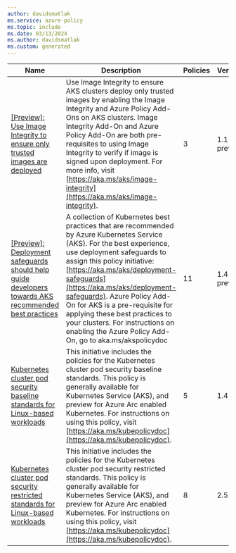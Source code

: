```yaml
---
author: davidsmatlak
ms.service: azure-policy
ms.topic: include
ms.date: 03/13/2024
ms.author: davidsmatlak
ms.custom: generated
---
```


|Name |Description |Policies |Version |
|---|---|---|---|
|[\[Preview\]: Use Image Integrity to ensure only trusted images are deployed](https://github.com/Azure/azure-policy/blob/master/built-in-policies/policySetDefinitions/Kubernetes/AKS_ImageIntegrity.json) |Use Image Integrity to ensure AKS clusters deploy only trusted images by enabling the Image Integrity and Azure Policy Add-Ons on AKS clusters. Image Integrity Add-On and Azure Policy Add-On are both pre-requisites to using Image Integrity to verify if image is signed upon deployment. For more info, visit [https://aka.ms/aks/image-integrity](https://aka.ms/aks/image-integrity). |3 |1.1.0-preview |
|[\[Preview\]: Deployment safeguards should help guide developers towards AKS recommended best practices](https://github.com/Azure/azure-policy/blob/master/built-in-policies/policySetDefinitions/Kubernetes/AKS_Safeguards.json) |A collection of Kubernetes best practices that are recommended by Azure Kubernetes Service (AKS). For the best experience, use deployment safeguards to assign this policy initiative: [https://aka.ms/aks/deployment-safeguards](https://aka.ms/aks/deployment-safeguards). Azure Policy Add-On for AKS is a pre-requisite for applying these best practices to your clusters. For instructions on enabling the Azure Policy Add-On, go to aka.ms/akspolicydoc |11 |1.4.1-preview |
|[Kubernetes cluster pod security baseline standards for Linux-based workloads](https://github.com/Azure/azure-policy/blob/master/built-in-policies/policySetDefinitions/Kubernetes/PSPBaselineStandard.json) |This initiative includes the policies for the Kubernetes cluster pod security baseline standards. This policy is generally available for Kubernetes Service (AKS), and preview for Azure Arc enabled Kubernetes. For instructions on using this policy, visit [https://aka.ms/kubepolicydoc](https://aka.ms/kubepolicydoc). |5 |1.4.0 |
|[Kubernetes cluster pod security restricted standards for Linux-based workloads](https://github.com/Azure/azure-policy/blob/master/built-in-policies/policySetDefinitions/Kubernetes/PSPRestrictedStandard.json) |This initiative includes the policies for the Kubernetes cluster pod security restricted standards. This policy is generally available for Kubernetes Service (AKS), and preview for Azure Arc enabled Kubernetes. For instructions on using this policy, visit [https://aka.ms/kubepolicydoc](https://aka.ms/kubepolicydoc). |8 |2.5.0 |
